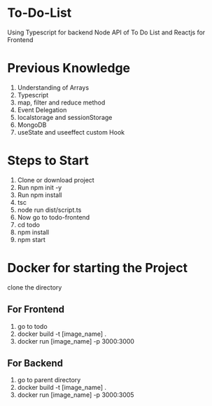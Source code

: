 # To-Do-List
Using Typescript for backend Node API of To Do List and Reactjs for Frontend

# Previous Knowledge
1. Understanding of Arrays
2. Typescript 
3. map, filter and reduce method
4. Event Delegation
5. localstorage and sessionStorage
6. MongoDB
7. useState and useeffect custom Hook

# Steps to Start
1. Clone or download project 
2. Run npm init -y 
3. Run npm install 
4. tsc
5. node run dist/script.ts
6. Now go to todo-frontend
7. cd todo
8. npm install
9. npm start

# Docker for starting the Project
 clone the directory

## For Frontend
1. go to todo
2. docker build -t [image_name] .
3. docker run [image_name] -p 3000:3000
## For Backend
1. go to parent directory
2. docker build -t [image_name] .
3. docker run [image_name] -p 3000:3005

